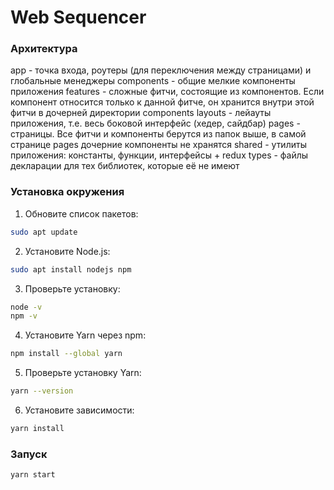 # Web Sequencer

### Архитектура
app - точка входа, роутеры (для переключения между страницами) и глобальные менеджеры
components - общие мелкие компоненты приложения
features - сложные фитчи, состоящие из компонентов. Если компонент относится только к данной фитче, он хранится внутри этой фитчи в дочерней директории components
layouts - лейауты приложения, т.е. весь боковой интерфейс (хедер, сайдбар)
pages - страницы. Все фитчи и компоненты берутся из папок выше, в самой странице pages дочерние компоненты не хранятся
shared - утилиты приложения: константы, функции, интерфейсы + redux
types - файлы декларации для тех библиотек, которые её не имеют

### Установка окружения

1. Обновите список пакетов:

```bash
sudo apt update
```
2. Установите Node.js:
```bash
sudo apt install nodejs npm
```
3. Проверьте установку:
```bash
node -v
npm -v
```
4. Установите Yarn через npm:
```bash
npm install --global yarn
```
5. Проверьте установку Yarn:
```bash
yarn --version
```
6. Установите зависимости:
```bash
yarn install
```

### Запуск
```bash
yarn start
```
